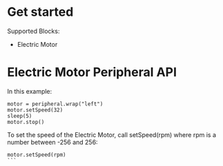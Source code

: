 # Get started

Supported Blocks:
- Electric Motor

# Electric Motor Peripheral API

In this example:
```
motor = peripheral.wrap("left")
motor.setSpeed(32)
sleep(5)
motor.stop()
```

To set the speed of the Electric Motor, call setSpeed(rpm) where rpm is a number between -256 and 256:
````
motor.setSpeed(rpm)
```
